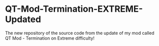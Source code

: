 # QT-Mod-Termination-EXTREME-Updated
The new repository of the source code from the update of my mod called QT Mod - Termination on Extreme difficulty!
